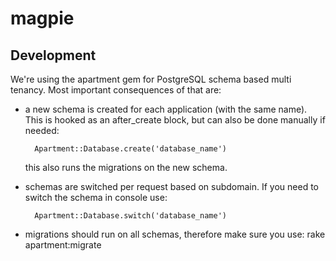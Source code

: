 # magpie

## Development
We're using the apartment gem for PostgreSQL schema based multi tenancy. Most important consequences of that are:
* a new schema is created for each application (with the same name). This is hooked as an after_create block, but can also be done manually if needed:

        Apartment::Database.create('database_name')
  this also runs the migrations on the new schema.
* schemas are switched per request based on subdomain. If you need to switch the schema in console use:

        Apartment::Database.switch('database_name')
* migrations should run on all schemas, therefore make sure you use:
        rake apartment:migrate
